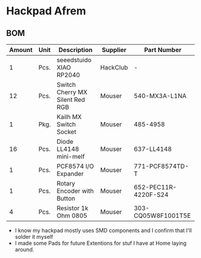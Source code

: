 # Hackpad Afrem

## BOM
| Amount | Unit | Description                     | Supplier | Part Number          |
|--------|------|---------------------------------|----------|----------------------|
| 1      | Pcs. | seeedstuido XIAO RP2040         | HackClub | -                    |
| 12     | Pcs. | Switch Cherry MX Silent Red RGB | Mouser   | 540-MX3A-L1NA        |
| 1      | Pkg. | Kailh MX Switch Socket          | Mouser   | 485-4958             |
| 16     | Pcs. | Diode LL4148 mini-melf          | Mouser   | 637-LL4148           |
| 1      | Pcs. | PCF8574 I/O Expander            | Mouser   | 771-PCF8574TD-T      |
| 1      | Pcs. | Rotary Encoder with Button      | Mouser   | 652-PEC11R-4220F-S24 |
| 4      | Pcs. | Resistor 1k Ohm 0805            | Mouser   | 303-CQ05W8F1001T5E   |

* I know my hackpad mostly uses SMD components and I confirm that I'll solder it myself
* I made some Pads for future Extentions for stuf I have at Home laying around.
